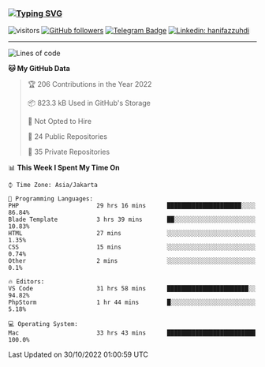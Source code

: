 ### [![Typing SVG](https://readme-typing-svg.herokuapp.com?font=lato&size=22&lines=Hi+There+👋)](https://git.io/typing-svg) 

![visitors](https://visitor-badge.glitch.me/badge?page_id=hanifazzuhdi.hanifazzuhdi)
[![GitHub followers](https://img.shields.io/github/followers/hanifazzuhdi?label=Follow&style=social)](https://github.com/hanifazzuhdi/?tab=follow) 
[![Telegram Badge](https://img.shields.io/badge/-hanif0198-blue?style=social&logo=telegram&link=https://www.t.me/hanif0198/)](https://www.t.me/hanif0198/) 
[![Linkedin: hanifazzuhdi](https://img.shields.io/badge/-hanifazzuhdi-blue?style=flat-square&logo=Linkedin&logoColor=white&link=https://www.linkedin.com/in/hanif-az-zuhdi-69688019b/)](https://www.linkedin.com/in/hanif-az-zuhdi-69688019b/) 

<hr/>

<!--START_SECTION:waka-->
![Lines of code](https://img.shields.io/badge/From%20Hello%20World%20I%27ve%20Written-6%20Million%20lines%20of%20code-blue)

**🐱 My GitHub Data** 

> 🏆 206 Contributions in the Year 2022
 > 
> 📦 823.3 kB Used in GitHub's Storage 
 > 
> 🚫 Not Opted to Hire
 > 
> 📜 24 Public Repositories 
 > 
> 🔑 35 Private Repositories  
 > 
📊 **This Week I Spent My Time On** 

```text
⌚︎ Time Zone: Asia/Jakarta

💬 Programming Languages: 
PHP                      29 hrs 16 mins      █████████████████████░░░░   86.84% 
Blade Template           3 hrs 39 mins       ██░░░░░░░░░░░░░░░░░░░░░░░   10.83% 
HTML                     27 mins             ░░░░░░░░░░░░░░░░░░░░░░░░░   1.35% 
CSS                      15 mins             ░░░░░░░░░░░░░░░░░░░░░░░░░   0.74% 
Other                    2 mins              ░░░░░░░░░░░░░░░░░░░░░░░░░   0.1%

🔥 Editors: 
VS Code                  31 hrs 58 mins      ███████████████████████░░   94.82% 
PhpStorm                 1 hr 44 mins        █░░░░░░░░░░░░░░░░░░░░░░░░   5.18%

💻 Operating System: 
Mac                      33 hrs 43 mins      █████████████████████████   100.0%

```


 Last Updated on 30/10/2022 01:00:59 UTC
<!--END_SECTION:waka-->
